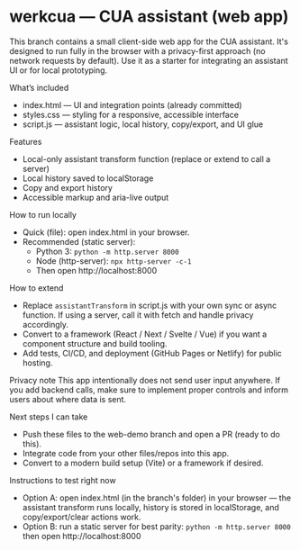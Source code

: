 # werkcua — CUA assistant (web app)

This branch contains a small client-side web app for the CUA assistant. It's designed to run fully in the browser with a privacy-first approach (no network requests by default). Use it as a starter for integrating an assistant UI or for local prototyping.

What’s included
- index.html — UI and integration points (already committed)
- styles.css — styling for a responsive, accessible interface
- script.js — assistant logic, local history, copy/export, and UI glue

Features
- Local-only assistant transform function (replace or extend to call a server)
- Local history saved to localStorage
- Copy and export history
- Accessible markup and aria-live output

How to run locally
- Quick (file): open index.html in your browser.
- Recommended (static server):
  - Python 3: `python -m http.server 8000`
  - Node (http-server): `npx http-server -c-1`
  - Then open http://localhost:8000

How to extend
- Replace `assistantTransform` in script.js with your own sync or async function. If using a server, call it with fetch and handle privacy accordingly.
- Convert to a framework (React / Next / Svelte / Vue) if you want a component structure and build tooling.
- Add tests, CI/CD, and deployment (GitHub Pages or Netlify) for public hosting.

Privacy note
This app intentionally does not send user input anywhere. If you add backend calls, make sure to implement proper controls and inform users about where data is sent.

Next steps I can take
- Push these files to the web-demo branch and open a PR (ready to do this).
- Integrate code from your other files/repos into this app.
- Convert to a modern build setup (Vite) or a framework if desired.

Instructions to test right now
- Option A: open index.html (in the branch's folder) in your browser — the assistant transform runs locally, history is stored in localStorage, and copy/export/clear actions work.
- Option B: run a static server for best parity: `python -m http.server 8000` then open http://localhost:8000
